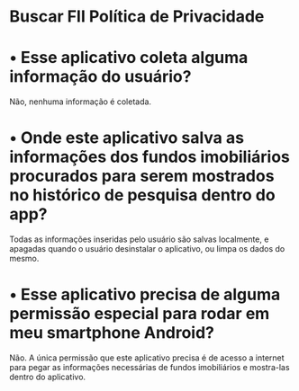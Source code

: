 # Buscar FII Política de Privacidade

# • Esse aplicativo coleta alguma informação do usuário?

Não, nenhuma informação é coletada.

# • Onde este aplicativo salva as informações dos fundos imobiliários procurados para serem mostrados no histórico de pesquisa dentro do app?

Todas as informações inseridas pelo usuário são salvas localmente, e apagadas quando o usuário desinstalar o aplicativo, ou limpa os dados do mesmo.

# • Esse aplicativo precisa de alguma permissão especial para rodar em meu smartphone Android?

Não. A única permissão que este aplicativo precisa é de acesso a internet para pegar as informações necessárias de fundos imobiliários e mostra-las dentro do aplicativo.
